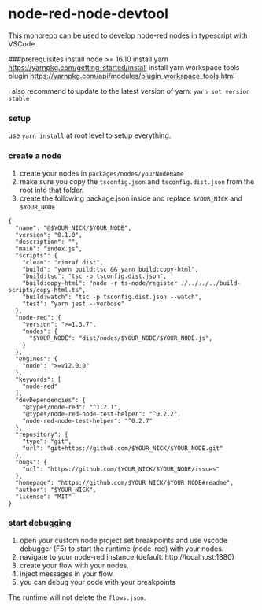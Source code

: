 # node-red-node-devtool
This monorepo can be used to develop node-red nodes in typescript with VSCode

###prerequisites
install node >= 16.10
install yarn https://yarnpkg.com/getting-started/install
install yarn workspace tools plugin https://yarnpkg.com/api/modules/plugin_workspace_tools.html

i also recommend to update to the latest version of yarn: ```yarn set version stable```


### setup
use ```yarn install``` at root level to setup everything.


### create a node
1. create your nodes in ```packages/nodes/yourNodeName```
2. make sure you copy the ```tsconfig.json``` and ```tsconfig.dist.json``` from the root into that folder.
3. create the following package.json inside and replace ```$YOUR_NICK``` and ```$YOUR_NODE```
```
{
  "name": "@$YOUR_NICK/$YOUR_NODE",
  "version": "0.1.0",
  "description": "",
  "main": "index.js",
  "scripts": {
    "clean": "rimraf dist",
    "build": "yarn build:tsc && yarn build:copy-html",
    "build:tsc": "tsc -p tsconfig.dist.json",
    "build:copy-html": "node -r ts-node/register ./../../../build-scripts/copy-html.ts",
    "build:watch": "tsc -p tsconfig.dist.json --watch",
    "test": "yarn jest --verbose"
  },
  "node-red": {
    "version": ">=1.3.7",
    "nodes": {
      "$YOUR_NODE": "dist/nodes/$YOUR_NODE/$YOUR_NODE.js",      
    }
  },
  "engines": {
    "node": ">=v12.0.0"
  },
  "keywords": [
    "node-red"
  ],
  "devDependencies": {
    "@types/node-red": "^1.2.1",
    "@types/node-red-node-test-helper": "^0.2.2",
    "node-red-node-test-helper": "^0.2.7"
  },
  "repository": {
    "type": "git",
    "url": "git+https://github.com/$YOUR_NICK/$YOUR_NODE.git"
  },
  "bugs": {
    "url": "https://github.com/$YOUR_NICK/$YOUR_NODE/issues"
  },
  "homepage": "https://github.com/$YOUR_NICK/$YOUR_NODE#readme",
  "author": "$YOUR_NICK",
  "license": "MIT"
}
```

### start debugging
1. open your custom node project set breakpoints and use vscode debugger (F5) to start the runtime (node-red) with your nodes.
2. navigate to your node-red instance (default: http://localhost:1880)
3. create your flow with your nodes.
4. inject messages in your flow.
5. you can debug your code with your breakpoints

The runtime will not delete the ```flows.json```.